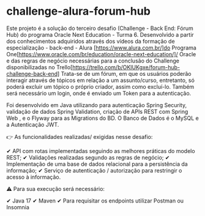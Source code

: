 # challenge-alura-forum-hub
Este projeto é a solução do terceiro desafio (Challenge - Back End: Fórum Hub) do programa Oracle Next Education - 
Turma 6.
Desenvolvido a partir dos conhecimentos adquiridos através dos vídeos da formação de especialização - back-end - Alura [https://www.alura.com.br/]do Programa One[https://www.oracle.com/br/education/oracle-next-education/]/ Oracle e das regras de negócio necessárias para a conclusão do Challenge disponibilizadas no Trello[https://trello.com/b/OKIUKgxe/forum-hub-challenge-back-end] 
Trata-se de um fórum, em que os usuários poderão interagir através de tópicos em relação a um assunto/curso, entretanto, só poderá excluir um tópico o próprio criador, assim como excluí-lo.
Também será necessário um login, onde é enviado um Token para a autenticação.

Foi desenvolvido em Java utilizando para autenticação Spring Security, validação de dados Spring Validation, criação de APIs REST com Spring Web , e o Flyway para as Migrations do BD. 
O Banco de Dados é o MySQL e a Autenticação JWT.

👉 As funcionalidades realizadas/ exigidas nesse desafio:

✔ API com rotas implementadas seguindo as melhores práticas do modelo REST;
✔ Validações realizadas segundo as regras de negócio;
✔ Implementação de uma base de dados relacional para a persistência da informação;
✔ Serviço de autenticação / autorização para restringir o acesso à informação.

⚠️ Para sua execução será necessário:

✔ Java 17
✔ Maven
✔ Para requisitar os endpoints utilizar Postman ou Insomnia


